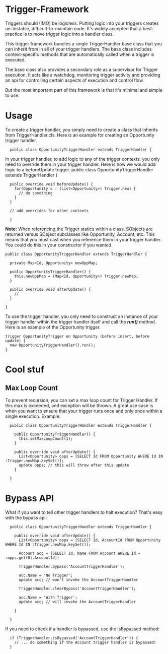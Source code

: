 # Trigger-Framework
Triggers should (IMO) be logicless. Putting logic into your triggers creates un-testable, difficult-to-maintain code. It's widely accepted that a best-practice is to move trigger logic into a handler class.

This trigger framework bundles a single TriggerHandler base class that you can inherit from in all of your trigger handlers. The base class includes context-specific methods that are automatically called when a trigger is executed.

The base class also provides a secondary role as a supervisor for Trigger execution. It acts like a watchdog, monitoring trigger activity and providing an api for controlling certain aspects of execution and control flow.

But the most important part of this framework is that it's minimal and simple to use.


# Usage
To create a trigger handler, you simply need to create a class that inherits from TriggerHandler.cls. Here is an example for creating an Opportunity trigger handler.

      public class OpportunityTriggerHandler extends TriggerHandler {

In your trigger handler, to add logic to any of the trigger contexts, you only need to override them in your trigger handler. Here is how we would add logic to a beforeUpdate trigger.
public class OpportunityTriggerHandler extends TriggerHandler {
  
      public override void beforeUpdate() {
        for(Opportunity o : (List<Opportunity>) Trigger.new) {
          // do something
        }
      }

      // add overrides for other contexts

      }

**Note:** When referencing the Trigger statics within a class, SObjects are returned versus SObject subclasses like Opportunity, Account, etc. This means that you must cast when you reference them in your trigger handler. You could do this in your constructor if you wanted.
  
    public class OpportunityTriggerHandler extends TriggerHandler {

      private Map<Id, Opportunity> newOppMap;

      public OpportunityTriggerHandler() {
        this.newOppMap = (Map<Id, Opportunity>) Trigger.newMap;
      }

      public override void afterUpdate() {
        //
      }

    }

To use the trigger handler, you only need to construct an instance of your trigger handler within the trigger handler itself and call the _**run()**_ method. Here is an example of the Opportunity trigger.  

    trigger OpportunityTrigger on Opportunity (before insert, before update) {
      new OpportunityTriggerHandler().run();
    }  

# Cool stuf
 ## Max Loop Count
  
To prevent recursion, you can set a max loop count for Trigger Handler. If this max is exceeded, and exception will be thrown. A great use case is when you want to ensure that your trigger runs once and only once within a single execution. Example:
  
      public class OpportunityTriggerHandler extends TriggerHandler {

        public OpportunityTriggerHandler() {
          this.setMaxLoopCount(1);
        }

        public override void afterUpdate() {
          List<Opportunity> opps = [SELECT Id FROM Opportunity WHERE Id IN :Trigger.newMap.keySet()];
          update opps; // this will throw after this update
        }

      }
  
# Bypass API
What if you want to tell other trigger handlers to halt execution? That's easy with the bypass api:

      public class OpportunityTriggerHandler extends TriggerHandler {

        public override void afterUpdate() {
          List<Opportunity> opps = [SELECT Id, AccountId FROM Opportunity WHERE Id IN :Trigger.newMap.keySet()];

          Account acc = [SELECT Id, Name FROM Account WHERE Id = :opps.get(0).AccountId];

          TriggerHandler.bypass('AccountTriggerHandler');

          acc.Name = 'No Trigger';
          update acc; // won't invoke the AccountTriggerHandler

          TriggerHandler.clearBypass('AccountTriggerHandler');

          acc.Name = 'With Trigger';
          update acc; // will invoke the AccountTriggerHandler

        }

      }
  
 If you need to check if a handler is bypassed, use the isBypassed method:
 
      if (TriggerHandler.isBypassed('AccountTriggerHandler')) {
        // ... do something if the Account trigger handler is bypassed!
      }


 


  
